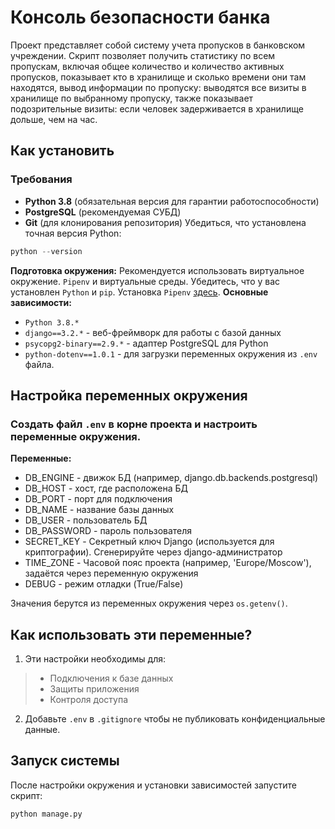 # Консоль безопасности банка
Проект представляет собой систему учета пропусков в банковском учреждении.
Скрипт позволяет получить статистику по всем пропускам,
включая общее количество и количество активных пропусков, показывает кто в хранилище и сколько времени они там находятся, вывод информации по пропуску: выводятся все визиты в хранилище по выбранному пропуску, также показывает подозрительные визиты: если человек задерживается в хранилище дольше, чем на час.
## Как установить
### Требования
- **Python 3.8** (обязательная версия для гарантии работоспособности)
- **PostgreSQL** (рекомендуемая СУБД)
- **Git** (для клонирования репозитория)
Убедиться, что установлена точная версия Python:
```python
python --version
```
**Подготовка окружения:**
Рекомендуется использовать виртуальное окружение.
`Pipenv` и виртуальные среды.
Убедитесь, что у вас установлен `Python` и `pip`. Установка `Pipenv` [здесь](https://docs.python-guide.org/dev/virtualenvs/).
**Основные зависимости:**
- `Python 3.8.*`
- `django==3.2.*` - веб-фреймворк для работы с базой данных
- `psycopg2-binary==2.9.*` - адаптер PostgreSQL для Python
- `python-dotenv==1.0.1` - для загрузки переменных окружения из `.env` файла.
## Настройка переменных окружения
### Создать файл `.env` в корне проекта и настроить переменные окружения.
**Переменные:**
 - DB_ENGINE - движок БД (например, django.db.backends.postgresql)
 - DB_HOST - хост, где расположена БД
 - DB_PORT - порт для подключения
 - DB_NAME - название базы данных
 - DB_USER - пользователь БД
 - DB_PASSWORD - пароль пользователя
 - SECRET_KEY - Секретный ключ Django (используется для криптографии). Сгенерируйте через django-администратор
 - TIME_ZONE - Часовой пояс проекта (например, 'Europe/Moscow'), задаётся через переменную окружения
 - DEBUG - режим отладки (True/False)

Значения берутся из переменных окружения через `os.getenv()`.

## Как использовать эти переменные?
1. Эти настройки необходимы для:
  >- Подключения к базе данных
  >- Защиты приложения
  >- Контроля доступа
2. Добавьте `.env` в `.gitignore` чтобы не публиковать конфиденциальные данные.

## Запуск системы
После настройки окружения и установки зависимостей запустите скрипт:
```python
python manage.py
```

